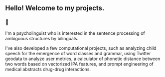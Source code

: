 ## Hello! Welcome to my projects.
### 🐌
I'm a psycholinguist who is interested in the sentence processing of ambiguous structures by bilinguals.

I've also developed a few computational projects, such as analyzing child speech for the emergence of word classes and grammar, using Twitter geodata to analyze user metrics, a calculator of phonetic distance between two words based on vectorized IPA features, and prompt engineering of medical abstracts drug-drug interactions. 

<!--
**V090909/V090909** is a ✨ _special_ ✨ repository because its `README.md` (this file) appears on your GitHub profile.

Here are some ideas to get you started:

- 🔭 I’m currently working on ...
- 🌱 I’m currently learning ...
- 👯 I’m looking to collaborate on ...
- 🤔 I’m looking for help with ...
- 💬 Ask me about ...
- 📫 How to reach me: ...
- 😄 Pronouns: ...
- ⚡ Fun fact: ...
-->
